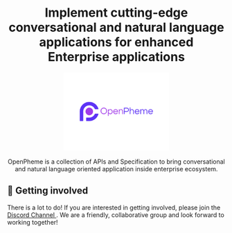 <h1 align="center">
    Implement cutting-edge conversational and natural language applications for enhanced Enterprise applications
</h1>

<p align="center">
  <a href="https://openpheme.org">
    <img src="https://raw.githubusercontent.com/openpheme/.github/main/profile/logo.svg" alt="OpenPheme logo" height="180">
  </a>
</p>

<p align="center">
OpenPheme is a collection of APIs and Specification to bring conversational and natural language oriented
application inside enterprise ecosystem.
</p>

## 👋 Getting involved

There is a lot to do! If you are interested in getting involved, please join the [Discord Channel ](https://discord.gg/g9BdNeYG). We are a friendly, collaborative group and look forward to working together!